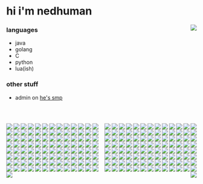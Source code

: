 # hi i'm nedhuman

<img align="right" src="https://github.com/user-attachments/assets/946a16d0-f5e2-4744-aae2-1026cb82c1d4">


### languages

* java
* golang
* C
* python
* lua(ish)

### other stuff
* admin on [he's smp](https://heesesmp.com)

<br>

##
<img align="left" src="https://github.com/user-attachments/assets/b340ffa6-c8ad-49f7-982a-5bcc748ee81c">
<img align="right" src="https://github.com/user-attachments/assets/b340ffa6-c8ad-49f7-982a-5bcc748ee81c">
<img align="left" src="https://github.com/user-attachments/assets/b340ffa6-c8ad-49f7-982a-5bcc748ee81c">
<img align="right" src="https://github.com/user-attachments/assets/b340ffa6-c8ad-49f7-982a-5bcc748ee81c">
<img align="left" src="https://github.com/user-attachments/assets/b340ffa6-c8ad-49f7-982a-5bcc748ee81c">
<img align="right" src="https://github.com/user-attachments/assets/b340ffa6-c8ad-49f7-982a-5bcc748ee81c">
<img align="left" src="https://github.com/user-attachments/assets/b340ffa6-c8ad-49f7-982a-5bcc748ee81c">
<img align="right" src="https://github.com/user-attachments/assets/b340ffa6-c8ad-49f7-982a-5bcc748ee81c">
<img align="left" src="https://github.com/user-attachments/assets/b340ffa6-c8ad-49f7-982a-5bcc748ee81c">
<img align="right" src="https://github.com/user-attachments/assets/b340ffa6-c8ad-49f7-982a-5bcc748ee81c">
<img align="left" src="https://github.com/user-attachments/assets/b340ffa6-c8ad-49f7-982a-5bcc748ee81c">
<img align="right" src="https://github.com/user-attachments/assets/b340ffa6-c8ad-49f7-982a-5bcc748ee81c">
<img align="left" src="https://github.com/user-attachments/assets/b340ffa6-c8ad-49f7-982a-5bcc748ee81c">
<img align="right" src="https://github.com/user-attachments/assets/b340ffa6-c8ad-49f7-982a-5bcc748ee81c">
<img align="left" src="https://github.com/user-attachments/assets/b340ffa6-c8ad-49f7-982a-5bcc748ee81c">
<img align="right" src="https://github.com/user-attachments/assets/b340ffa6-c8ad-49f7-982a-5bcc748ee81c">
<img align="left" src="https://github.com/user-attachments/assets/b340ffa6-c8ad-49f7-982a-5bcc748ee81c">
<img align="right" src="https://github.com/user-attachments/assets/b340ffa6-c8ad-49f7-982a-5bcc748ee81c">
<img align="left" src="https://github.com/user-attachments/assets/b340ffa6-c8ad-49f7-982a-5bcc748ee81c">
<img align="right" src="https://github.com/user-attachments/assets/b340ffa6-c8ad-49f7-982a-5bcc748ee81c">
<img align="left" src="https://github.com/user-attachments/assets/b340ffa6-c8ad-49f7-982a-5bcc748ee81c">
<img align="right" src="https://github.com/user-attachments/assets/b340ffa6-c8ad-49f7-982a-5bcc748ee81c">
<img align="left" src="https://github.com/user-attachments/assets/b340ffa6-c8ad-49f7-982a-5bcc748ee81c">
<img align="right" src="https://github.com/user-attachments/assets/b340ffa6-c8ad-49f7-982a-5bcc748ee81c">
<img align="left" src="https://github.com/user-attachments/assets/b340ffa6-c8ad-49f7-982a-5bcc748ee81c">
<img align="right" src="https://github.com/user-attachments/assets/b340ffa6-c8ad-49f7-982a-5bcc748ee81c">
<img align="left" src="https://github.com/user-attachments/assets/b340ffa6-c8ad-49f7-982a-5bcc748ee81c">
<img align="right" src="https://github.com/user-attachments/assets/b340ffa6-c8ad-49f7-982a-5bcc748ee81c">
<img align="left" src="https://github.com/user-attachments/assets/b340ffa6-c8ad-49f7-982a-5bcc748ee81c">
<img align="right" src="https://github.com/user-attachments/assets/b340ffa6-c8ad-49f7-982a-5bcc748ee81c">
<img align="left" src="https://github.com/user-attachments/assets/b340ffa6-c8ad-49f7-982a-5bcc748ee81c">
<img align="right" src="https://github.com/user-attachments/assets/b340ffa6-c8ad-49f7-982a-5bcc748ee81c">
<img align="left" src="https://github.com/user-attachments/assets/b340ffa6-c8ad-49f7-982a-5bcc748ee81c">
<img align="right" src="https://github.com/user-attachments/assets/b340ffa6-c8ad-49f7-982a-5bcc748ee81c">
<img align="left" src="https://github.com/user-attachments/assets/b340ffa6-c8ad-49f7-982a-5bcc748ee81c">
<img align="right" src="https://github.com/user-attachments/assets/b340ffa6-c8ad-49f7-982a-5bcc748ee81c">
<img align="left" src="https://github.com/user-attachments/assets/b340ffa6-c8ad-49f7-982a-5bcc748ee81c">
<img align="right" src="https://github.com/user-attachments/assets/b340ffa6-c8ad-49f7-982a-5bcc748ee81c">
<img align="left" src="https://github.com/user-attachments/assets/b340ffa6-c8ad-49f7-982a-5bcc748ee81c">
<img align="right" src="https://github.com/user-attachments/assets/b340ffa6-c8ad-49f7-982a-5bcc748ee81c">
<img align="left" src="https://github.com/user-attachments/assets/b340ffa6-c8ad-49f7-982a-5bcc748ee81c">
<img align="right" src="https://github.com/user-attachments/assets/b340ffa6-c8ad-49f7-982a-5bcc748ee81c">
<img align="left" src="https://github.com/user-attachments/assets/b340ffa6-c8ad-49f7-982a-5bcc748ee81c">
<img align="right" src="https://github.com/user-attachments/assets/b340ffa6-c8ad-49f7-982a-5bcc748ee81c">
<img align="left" src="https://github.com/user-attachments/assets/b340ffa6-c8ad-49f7-982a-5bcc748ee81c">
<img align="right" src="https://github.com/user-attachments/assets/b340ffa6-c8ad-49f7-982a-5bcc748ee81c">
<img align="left" src="https://github.com/user-attachments/assets/b340ffa6-c8ad-49f7-982a-5bcc748ee81c">
<img align="right" src="https://github.com/user-attachments/assets/b340ffa6-c8ad-49f7-982a-5bcc748ee81c">
<img align="left" src="https://github.com/user-attachments/assets/b340ffa6-c8ad-49f7-982a-5bcc748ee81c">
<img align="right" src="https://github.com/user-attachments/assets/b340ffa6-c8ad-49f7-982a-5bcc748ee81c">
<img align="left" src="https://github.com/user-attachments/assets/b340ffa6-c8ad-49f7-982a-5bcc748ee81c">
<img align="right" src="https://github.com/user-attachments/assets/b340ffa6-c8ad-49f7-982a-5bcc748ee81c">
<img align="left" src="https://github.com/user-attachments/assets/b340ffa6-c8ad-49f7-982a-5bcc748ee81c">
<img align="right" src="https://github.com/user-attachments/assets/b340ffa6-c8ad-49f7-982a-5bcc748ee81c">
<img align="left" src="https://github.com/user-attachments/assets/b340ffa6-c8ad-49f7-982a-5bcc748ee81c">
<img align="right" src="https://github.com/user-attachments/assets/b340ffa6-c8ad-49f7-982a-5bcc748ee81c">
<img align="left" src="https://github.com/user-attachments/assets/b340ffa6-c8ad-49f7-982a-5bcc748ee81c">
<img align="right" src="https://github.com/user-attachments/assets/b340ffa6-c8ad-49f7-982a-5bcc748ee81c">
<img align="left" src="https://github.com/user-attachments/assets/b340ffa6-c8ad-49f7-982a-5bcc748ee81c">
<img align="right" src="https://github.com/user-attachments/assets/b340ffa6-c8ad-49f7-982a-5bcc748ee81c">
<img align="left" src="https://github.com/user-attachments/assets/b340ffa6-c8ad-49f7-982a-5bcc748ee81c">
<img align="right" src="https://github.com/user-attachments/assets/b340ffa6-c8ad-49f7-982a-5bcc748ee81c">
<img align="left" src="https://github.com/user-attachments/assets/b340ffa6-c8ad-49f7-982a-5bcc748ee81c">
<img align="right" src="https://github.com/user-attachments/assets/b340ffa6-c8ad-49f7-982a-5bcc748ee81c">
<img align="left" src="https://github.com/user-attachments/assets/b340ffa6-c8ad-49f7-982a-5bcc748ee81c">
<img align="right" src="https://github.com/user-attachments/assets/b340ffa6-c8ad-49f7-982a-5bcc748ee81c">
<img align="left" src="https://github.com/user-attachments/assets/b340ffa6-c8ad-49f7-982a-5bcc748ee81c">
<img align="right" src="https://github.com/user-attachments/assets/b340ffa6-c8ad-49f7-982a-5bcc748ee81c">
<img align="left" src="https://github.com/user-attachments/assets/b340ffa6-c8ad-49f7-982a-5bcc748ee81c">
<img align="right" src="https://github.com/user-attachments/assets/b340ffa6-c8ad-49f7-982a-5bcc748ee81c">
<img align="left" src="https://github.com/user-attachments/assets/b340ffa6-c8ad-49f7-982a-5bcc748ee81c">
<img align="right" src="https://github.com/user-attachments/assets/b340ffa6-c8ad-49f7-982a-5bcc748ee81c">
<img align="left" src="https://github.com/user-attachments/assets/b340ffa6-c8ad-49f7-982a-5bcc748ee81c">
<img align="right" src="https://github.com/user-attachments/assets/b340ffa6-c8ad-49f7-982a-5bcc748ee81c">
<img align="left" src="https://github.com/user-attachments/assets/b340ffa6-c8ad-49f7-982a-5bcc748ee81c">
<img align="right" src="https://github.com/user-attachments/assets/b340ffa6-c8ad-49f7-982a-5bcc748ee81c">
<img align="left" src="https://github.com/user-attachments/assets/b340ffa6-c8ad-49f7-982a-5bcc748ee81c">
<img align="right" src="https://github.com/user-attachments/assets/b340ffa6-c8ad-49f7-982a-5bcc748ee81c">
<img align="left" src="https://github.com/user-attachments/assets/b340ffa6-c8ad-49f7-982a-5bcc748ee81c">
<img align="right" src="https://github.com/user-attachments/assets/b340ffa6-c8ad-49f7-982a-5bcc748ee81c">
<img align="left" src="https://github.com/user-attachments/assets/b340ffa6-c8ad-49f7-982a-5bcc748ee81c">
<img align="right" src="https://github.com/user-attachments/assets/b340ffa6-c8ad-49f7-982a-5bcc748ee81c">
<img align="left" src="https://github.com/user-attachments/assets/b340ffa6-c8ad-49f7-982a-5bcc748ee81c">
<img align="right" src="https://github.com/user-attachments/assets/b340ffa6-c8ad-49f7-982a-5bcc748ee81c">
<img align="left" src="https://github.com/user-attachments/assets/b340ffa6-c8ad-49f7-982a-5bcc748ee81c">
<img align="right" src="https://github.com/user-attachments/assets/b340ffa6-c8ad-49f7-982a-5bcc748ee81c">
<img align="left" src="https://github.com/user-attachments/assets/b340ffa6-c8ad-49f7-982a-5bcc748ee81c">
<img align="right" src="https://github.com/user-attachments/assets/b340ffa6-c8ad-49f7-982a-5bcc748ee81c">
<img align="left" src="https://github.com/user-attachments/assets/b340ffa6-c8ad-49f7-982a-5bcc748ee81c">
<img align="right" src="https://github.com/user-attachments/assets/b340ffa6-c8ad-49f7-982a-5bcc748ee81c">
<img align="left" src="https://github.com/user-attachments/assets/b340ffa6-c8ad-49f7-982a-5bcc748ee81c">
<img align="right" src="https://github.com/user-attachments/assets/b340ffa6-c8ad-49f7-982a-5bcc748ee81c">
<img align="left" src="https://github.com/user-attachments/assets/b340ffa6-c8ad-49f7-982a-5bcc748ee81c">
<img align="right" src="https://github.com/user-attachments/assets/b340ffa6-c8ad-49f7-982a-5bcc748ee81c">
<img align="left" src="https://github.com/user-attachments/assets/b340ffa6-c8ad-49f7-982a-5bcc748ee81c">
<img align="right" src="https://github.com/user-attachments/assets/b340ffa6-c8ad-49f7-982a-5bcc748ee81c">
<img align="left" src="https://github.com/user-attachments/assets/b340ffa6-c8ad-49f7-982a-5bcc748ee81c">
<img align="right" src="https://github.com/user-attachments/assets/b340ffa6-c8ad-49f7-982a-5bcc748ee81c">
<img align="left" src="https://github.com/user-attachments/assets/b340ffa6-c8ad-49f7-982a-5bcc748ee81c">
<img align="right" src="https://github.com/user-attachments/assets/b340ffa6-c8ad-49f7-982a-5bcc748ee81c">
<img align="left" src="https://github.com/user-attachments/assets/b340ffa6-c8ad-49f7-982a-5bcc748ee81c">
<img align="right" src="https://github.com/user-attachments/assets/b340ffa6-c8ad-49f7-982a-5bcc748ee81c">
<img align="left" src="https://github.com/user-attachments/assets/b340ffa6-c8ad-49f7-982a-5bcc748ee81c">
<img align="right" src="https://github.com/user-attachments/assets/b340ffa6-c8ad-49f7-982a-5bcc748ee81c">
<img align="left" src="https://github.com/user-attachments/assets/b340ffa6-c8ad-49f7-982a-5bcc748ee81c">
<img align="right" src="https://github.com/user-attachments/assets/b340ffa6-c8ad-49f7-982a-5bcc748ee81c">
<img align="left" src="https://github.com/user-attachments/assets/b340ffa6-c8ad-49f7-982a-5bcc748ee81c">
<img align="right" src="https://github.com/user-attachments/assets/b340ffa6-c8ad-49f7-982a-5bcc748ee81c">
<img align="left" src="https://github.com/user-attachments/assets/b340ffa6-c8ad-49f7-982a-5bcc748ee81c">
<img align="right" src="https://github.com/user-attachments/assets/b340ffa6-c8ad-49f7-982a-5bcc748ee81c">
<img align="left" src="https://github.com/user-attachments/assets/b340ffa6-c8ad-49f7-982a-5bcc748ee81c">
<img align="right" src="https://github.com/user-attachments/assets/b340ffa6-c8ad-49f7-982a-5bcc748ee81c">
<img align="left" src="https://github.com/user-attachments/assets/b340ffa6-c8ad-49f7-982a-5bcc748ee81c">
<img align="right" src="https://github.com/user-attachments/assets/b340ffa6-c8ad-49f7-982a-5bcc748ee81c">
<img align="left" src="https://github.com/user-attachments/assets/b340ffa6-c8ad-49f7-982a-5bcc748ee81c">
<img align="right" src="https://github.com/user-attachments/assets/b340ffa6-c8ad-49f7-982a-5bcc748ee81c">
<img align="left" src="https://github.com/user-attachments/assets/b340ffa6-c8ad-49f7-982a-5bcc748ee81c">
<img align="right" src="https://github.com/user-attachments/assets/b340ffa6-c8ad-49f7-982a-5bcc748ee81c">
<img align="left" src="https://github.com/user-attachments/assets/b340ffa6-c8ad-49f7-982a-5bcc748ee81c">
<img align="right" src="https://github.com/user-attachments/assets/b340ffa6-c8ad-49f7-982a-5bcc748ee81c">
<img align="left" src="https://github.com/user-attachments/assets/b340ffa6-c8ad-49f7-982a-5bcc748ee81c">
<img align="right" src="https://github.com/user-attachments/assets/b340ffa6-c8ad-49f7-982a-5bcc748ee81c">
<img align="left" src="https://github.com/user-attachments/assets/b340ffa6-c8ad-49f7-982a-5bcc748ee81c">
<img align="right" src="https://github.com/user-attachments/assets/b340ffa6-c8ad-49f7-982a-5bcc748ee81c">
<img align="left" src="https://github.com/user-attachments/assets/b340ffa6-c8ad-49f7-982a-5bcc748ee81c">
<img align="right" src="https://github.com/user-attachments/assets/b340ffa6-c8ad-49f7-982a-5bcc748ee81c">
<img align="left" src="https://github.com/user-attachments/assets/b340ffa6-c8ad-49f7-982a-5bcc748ee81c">
<img align="right" src="https://github.com/user-attachments/assets/b340ffa6-c8ad-49f7-982a-5bcc748ee81c">
<img align="left" src="https://github.com/user-attachments/assets/b340ffa6-c8ad-49f7-982a-5bcc748ee81c">
<img align="right" src="https://github.com/user-attachments/assets/b340ffa6-c8ad-49f7-982a-5bcc748ee81c">
<img align="left" src="https://github.com/user-attachments/assets/b340ffa6-c8ad-49f7-982a-5bcc748ee81c">
<img align="right" src="https://github.com/user-attachments/assets/b340ffa6-c8ad-49f7-982a-5bcc748ee81c">
<img align="left" src="https://github.com/user-attachments/assets/b340ffa6-c8ad-49f7-982a-5bcc748ee81c">
<img align="right" src="https://github.com/user-attachments/assets/b340ffa6-c8ad-49f7-982a-5bcc748ee81c">
<img align="left" src="https://github.com/user-attachments/assets/b340ffa6-c8ad-49f7-982a-5bcc748ee81c">
<img align="right" src="https://github.com/user-attachments/assets/b340ffa6-c8ad-49f7-982a-5bcc748ee81c">
<img align="left" src="https://github.com/user-attachments/assets/b340ffa6-c8ad-49f7-982a-5bcc748ee81c">
<img align="right" src="https://github.com/user-attachments/assets/b340ffa6-c8ad-49f7-982a-5bcc748ee81c">
<img align="left" src="https://github.com/user-attachments/assets/b340ffa6-c8ad-49f7-982a-5bcc748ee81c">
<img align="right" src="https://github.com/user-attachments/assets/b340ffa6-c8ad-49f7-982a-5bcc748ee81c">
<img align="left" src="https://github.com/user-attachments/assets/b340ffa6-c8ad-49f7-982a-5bcc748ee81c">
<img align="right" src="https://github.com/user-attachments/assets/b340ffa6-c8ad-49f7-982a-5bcc748ee81c">
<img align="left" src="https://github.com/user-attachments/assets/b340ffa6-c8ad-49f7-982a-5bcc748ee81c">
<img align="right" src="https://github.com/user-attachments/assets/b340ffa6-c8ad-49f7-982a-5bcc748ee81c">
<img align="left" src="https://github.com/user-attachments/assets/b340ffa6-c8ad-49f7-982a-5bcc748ee81c">
<img align="right" src="https://github.com/user-attachments/assets/b340ffa6-c8ad-49f7-982a-5bcc748ee81c">
<img align="left" src="https://github.com/user-attachments/assets/b340ffa6-c8ad-49f7-982a-5bcc748ee81c">
<img align="right" src="https://github.com/user-attachments/assets/b340ffa6-c8ad-49f7-982a-5bcc748ee81c">
<img align="left" src="https://github.com/user-attachments/assets/b340ffa6-c8ad-49f7-982a-5bcc748ee81c">
<img align="right" src="https://github.com/user-attachments/assets/b340ffa6-c8ad-49f7-982a-5bcc748ee81c">
<img align="left" src="https://github.com/user-attachments/assets/b340ffa6-c8ad-49f7-982a-5bcc748ee81c">
<img align="right" src="https://github.com/user-attachments/assets/b340ffa6-c8ad-49f7-982a-5bcc748ee81c">
<img align="left" src="https://github.com/user-attachments/assets/b340ffa6-c8ad-49f7-982a-5bcc748ee81c">
<img align="right" src="https://github.com/user-attachments/assets/b340ffa6-c8ad-49f7-982a-5bcc748ee81c">
<img align="left" src="https://github.com/user-attachments/assets/b340ffa6-c8ad-49f7-982a-5bcc748ee81c">
<img align="right" src="https://github.com/user-attachments/assets/b340ffa6-c8ad-49f7-982a-5bcc748ee81c">
<img align="left" src="https://github.com/user-attachments/assets/b340ffa6-c8ad-49f7-982a-5bcc748ee81c">
<img align="right" src="https://github.com/user-attachments/assets/b340ffa6-c8ad-49f7-982a-5bcc748ee81c">
<img align="left" src="https://github.com/user-attachments/assets/b340ffa6-c8ad-49f7-982a-5bcc748ee81c">
<img align="right" src="https://github.com/user-attachments/assets/b340ffa6-c8ad-49f7-982a-5bcc748ee81c">
<img align="left" src="https://github.com/user-attachments/assets/b340ffa6-c8ad-49f7-982a-5bcc748ee81c">
<img align="right" src="https://github.com/user-attachments/assets/b340ffa6-c8ad-49f7-982a-5bcc748ee81c">
<img align="left" src="https://github.com/user-attachments/assets/b340ffa6-c8ad-49f7-982a-5bcc748ee81c">
<img align="right" src="https://github.com/user-attachments/assets/b340ffa6-c8ad-49f7-982a-5bcc748ee81c">
<img align="left" src="https://github.com/user-attachments/assets/b340ffa6-c8ad-49f7-982a-5bcc748ee81c">
<img align="right" src="https://github.com/user-attachments/assets/b340ffa6-c8ad-49f7-982a-5bcc748ee81c">
<img align="left" src="https://github.com/user-attachments/assets/b340ffa6-c8ad-49f7-982a-5bcc748ee81c">
<img align="right" src="https://github.com/user-attachments/assets/b340ffa6-c8ad-49f7-982a-5bcc748ee81c">
<img align="left" src="https://github.com/user-attachments/assets/b340ffa6-c8ad-49f7-982a-5bcc748ee81c">
<img align="right" src="https://github.com/user-attachments/assets/b340ffa6-c8ad-49f7-982a-5bcc748ee81c">
<img align="left" src="https://github.com/user-attachments/assets/b340ffa6-c8ad-49f7-982a-5bcc748ee81c">
<img align="right" src="https://github.com/user-attachments/assets/b340ffa6-c8ad-49f7-982a-5bcc748ee81c">
<img align="left" src="https://github.com/user-attachments/assets/b340ffa6-c8ad-49f7-982a-5bcc748ee81c">
<img align="right" src="https://github.com/user-attachments/assets/b340ffa6-c8ad-49f7-982a-5bcc748ee81c">
<img align="left" src="https://github.com/user-attachments/assets/b340ffa6-c8ad-49f7-982a-5bcc748ee81c">
<img align="right" src="https://github.com/user-attachments/assets/b340ffa6-c8ad-49f7-982a-5bcc748ee81c">
<img align="left" src="https://github.com/user-attachments/assets/b340ffa6-c8ad-49f7-982a-5bcc748ee81c">
<img align="right" src="https://github.com/user-attachments/assets/b340ffa6-c8ad-49f7-982a-5bcc748ee81c">
<img align="left" src="https://github.com/user-attachments/assets/b340ffa6-c8ad-49f7-982a-5bcc748ee81c">
<img align="right" src="https://github.com/user-attachments/assets/b340ffa6-c8ad-49f7-982a-5bcc748ee81c">
<img align="left" src="https://github.com/user-attachments/assets/b340ffa6-c8ad-49f7-982a-5bcc748ee81c">
<img align="right" src="https://github.com/user-attachments/assets/b340ffa6-c8ad-49f7-982a-5bcc748ee81c">
<img align="left" src="https://github.com/user-attachments/assets/b340ffa6-c8ad-49f7-982a-5bcc748ee81c">
<img align="right" src="https://github.com/user-attachments/assets/b340ffa6-c8ad-49f7-982a-5bcc748ee81c">
<img align="left" src="https://github.com/user-attachments/assets/b340ffa6-c8ad-49f7-982a-5bcc748ee81c">
<img align="right" src="https://github.com/user-attachments/assets/b340ffa6-c8ad-49f7-982a-5bcc748ee81c">
<img align="left" src="https://github.com/user-attachments/assets/b340ffa6-c8ad-49f7-982a-5bcc748ee81c">
<img align="right" src="https://github.com/user-attachments/assets/b340ffa6-c8ad-49f7-982a-5bcc748ee81c">
<img align="left" src="https://github.com/user-attachments/assets/b340ffa6-c8ad-49f7-982a-5bcc748ee81c">
<img align="right" src="https://github.com/user-attachments/assets/b340ffa6-c8ad-49f7-982a-5bcc748ee81c">
<img align="left" src="https://github.com/user-attachments/assets/b340ffa6-c8ad-49f7-982a-5bcc748ee81c">
<img align="right" src="https://github.com/user-attachments/assets/b340ffa6-c8ad-49f7-982a-5bcc748ee81c">
<img align="left" src="https://github.com/user-attachments/assets/b340ffa6-c8ad-49f7-982a-5bcc748ee81c">
<img align="right" src="https://github.com/user-attachments/assets/b340ffa6-c8ad-49f7-982a-5bcc748ee81c">
<img align="left" src="https://github.com/user-attachments/assets/b340ffa6-c8ad-49f7-982a-5bcc748ee81c">
<img align="right" src="https://github.com/user-attachments/assets/b340ffa6-c8ad-49f7-982a-5bcc748ee81c">
<img align="left" src="https://github.com/user-attachments/assets/b340ffa6-c8ad-49f7-982a-5bcc748ee81c">
<img align="right" src="https://github.com/user-attachments/assets/b340ffa6-c8ad-49f7-982a-5bcc748ee81c">
<img align="left" src="https://github.com/user-attachments/assets/b340ffa6-c8ad-49f7-982a-5bcc748ee81c">
<img align="right" src="https://github.com/user-attachments/assets/b340ffa6-c8ad-49f7-982a-5bcc748ee81c">
<img align="left" src="https://github.com/user-attachments/assets/b340ffa6-c8ad-49f7-982a-5bcc748ee81c">
<img align="right" src="https://github.com/user-attachments/assets/b340ffa6-c8ad-49f7-982a-5bcc748ee81c">
<img align="left" src="https://github.com/user-attachments/assets/b340ffa6-c8ad-49f7-982a-5bcc748ee81c">
<img align="right" src="https://github.com/user-attachments/assets/b340ffa6-c8ad-49f7-982a-5bcc748ee81c">
<img align="left" src="https://github.com/user-attachments/assets/b340ffa6-c8ad-49f7-982a-5bcc748ee81c">
<img align="right" src="https://github.com/user-attachments/assets/b340ffa6-c8ad-49f7-982a-5bcc748ee81c">
<img align="left" src="https://github.com/user-attachments/assets/b340ffa6-c8ad-49f7-982a-5bcc748ee81c">
<img align="right" src="https://github.com/user-attachments/assets/b340ffa6-c8ad-49f7-982a-5bcc748ee81c">
<img align="left" src="https://github.com/user-attachments/assets/b340ffa6-c8ad-49f7-982a-5bcc748ee81c">
<img align="right" src="https://github.com/user-attachments/assets/b340ffa6-c8ad-49f7-982a-5bcc748ee81c">

